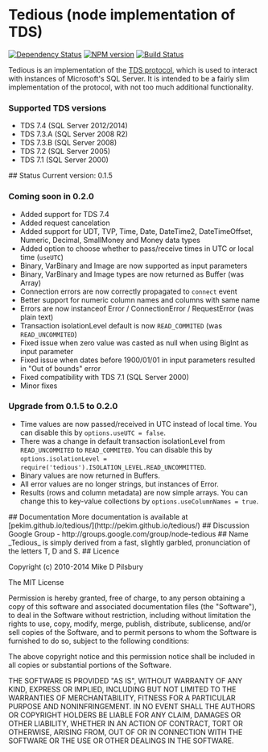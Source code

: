 # Tedious (node implementation of TDS)
[![Dependency Status](https://david-dm.org/pekim/tedious.png)](https://david-dm.org/pekim/tedious) [![NPM version](https://badge.fury.io/js/tedious.png)](http://badge.fury.io/js/tedious) [![Build Status](https://secure.travis-ci.org/pekim/tedious.png)](http://travis-ci.org/pekim/tedious)

Tedious is an implementation of the [TDS protocol](http://msdn.microsoft.com/en-us/library/dd304523.aspx),
which is used to interact with instances of Microsoft's SQL Server. It is intended to be a fairly slim implementation of the protocol, with not too much additional functionality.

### Supported TDS versions

- TDS 7.4 (SQL Server 2012/2014)
- TDS 7.3.A (SQL Server 2008 R2)
- TDS 7.3.B (SQL Server 2008)
- TDS 7.2 (SQL Server 2005)
- TDS 7.1 (SQL Server 2000)

<a name="status" />
## Status
Current version: 0.1.5

### Coming soon in 0.2.0

- Added support for TDS 7.4
- Added request cancelation
- Added support for UDT, TVP, Time, Date, DateTime2, DateTimeOffset, Numeric, Decimal, SmallMoney and Money data types
- Added option to choose whether to pass/receive times in UTC or local time (`useUTC`)
- Binary, VarBinary and Image are now supported as input parameters
- Binary, VarBinary and Image types are now returned as Buffer (was Array)
- Connection errors are now correctly propagated to `connect` event
- Better support for numeric column names and columns with same name
- Errors are now instanceof Error / ConnectionError / RequestError (was plain text)
- Transaction isolationLevel default is now `READ_COMMITED` (was `READ_UNCOMMITED`)
- Fixed issue when zero value was casted as null when using BigInt as input parameter
- Fixed issue when dates before 1900/01/01 in input parameters resulted in "Out of bounds" error
- Fixed compatibility with TDS 7.1 (SQL Server 2000)
- Minor fixes

### Upgrade from 0.1.5 to 0.2.0

- Time values are now passed/received in UTC instead of local time. You can disable this by `options.useUTC = false`.
- There was a change in default transaction isolationLevel from `READ_UNCOMMITED` to `READ_COMMITED`. You can disable this by `options.isolationLevel = require('tedious').ISOLATION_LEVEL.READ_UNCOMMITTED`.
- Binary values are now returned in Buffers.
- All error values are no longer strings, but instances of Error.
- Results (rows and column metadata) are now simple arrays. You can change this to key-value collections by `options.useColumnNames = true`.

<a name="documentation" />
## Documentation
More documentation is available at [pekim.github.io/tedious/](http://pekim.github.io/tedious/)

<a name="discussion" />
## Discussion
Google Group - http://groups.google.com/group/node-tedious

<a name="name" />
## Name
_Tedious_ is simply derived from a fast, slightly garbled, pronunciation of the letters T, D and S. 

<a name="license" />
## Licence

Copyright (c) 2010-2014 Mike D Pilsbury

The MIT License

Permission is hereby granted, free of charge, to any person obtaining a copy of this software and associated documentation files (the "Software"), to deal in the Software without restriction, including without limitation the rights to use, copy, modify, merge, publish, distribute, sublicense, and/or sell copies of the Software, and to permit persons to whom the Software is furnished to do so, subject to the following conditions:

The above copyright notice and this permission notice shall be included in all copies or substantial portions of the Software.

THE SOFTWARE IS PROVIDED "AS IS", WITHOUT WARRANTY OF ANY KIND, EXPRESS OR IMPLIED, INCLUDING BUT NOT LIMITED TO THE WARRANTIES OF MERCHANTABILITY, FITNESS FOR A PARTICULAR PURPOSE AND NONINFRINGEMENT. IN NO EVENT SHALL THE AUTHORS OR COPYRIGHT HOLDERS BE LIABLE FOR ANY CLAIM, DAMAGES OR OTHER LIABILITY, WHETHER IN AN ACTION OF CONTRACT, TORT OR OTHERWISE, ARISING FROM, OUT OF OR IN CONNECTION WITH THE SOFTWARE OR THE USE OR OTHER DEALINGS IN THE SOFTWARE.
